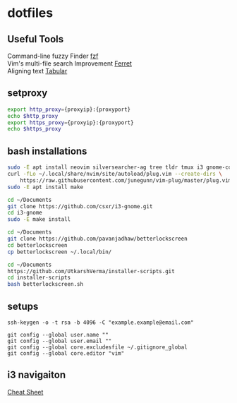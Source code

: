 # dotfiles

## Useful Tools

Command-line fuzzy Finder [fzf](https://github.com/junegunn/fzf)  
Vim's multi-file search Improvement [Ferret](https://github.com/wincent/ferret)  
Aligning text [Tabular](http://vimcasts.org/episodes/aligning-text-with-tabular-vim/)  

## setproxy

``` bash
export http_proxy={proxyip}:{proxyport}
echo $http_proxy
export https_proxy={proxyip}:{proxyport}
echo $https_proxy
```

## bash installations

``` bash
sudo -E apt install neovim silversearcher-ag tree tldr tmux i3 gnome-control-center gnome-tweaks
curl -fLo ~/.local/share/nvim/site/autoload/plug.vim --create-dirs \
    https://raw.githubusercontent.com/junegunn/vim-plug/master/plug.vim
sudo -E apt install make
```

``` bash 
cd ~/Documents
git clone https://github.com/csxr/i3-gnome.git
cd i3-gnome
sudo -E make install

```
``` bash
cd ~/Documents
git clone https://github.com/pavanjadhaw/betterlockscreen
cd betterlockscreen
cp betterlockscreen ~/.local/bin/

cd ~/Documents
https://github.com/UtkarshVerma/installer-scripts.git
cd installer-scripts
bash betterlockscreen.sh
```

## setups

```
ssh-keygen -o -t rsa -b 4096 -C "example.example@email.com"

git config --global user.name ""
git config --global user.email ""
git config --global core.excludesfile ~/.gitignore_global
git config --global core.editor "vim"
```


## i3 navigaiton

[Cheat Sheet](https://i3wm.org/docs/refcard.html)

